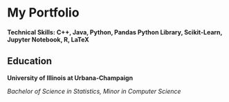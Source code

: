 # My Portfolio

#### Technical Skills: C++, Java, Python, Pandas Python Library, Scikit-Learn, Jupyter Notebook, R, LaTeX

## Education
**University of Illinois at Urbana-Champaign**

*Bachelor of Science in Statistics, Minor in Computer Science*


